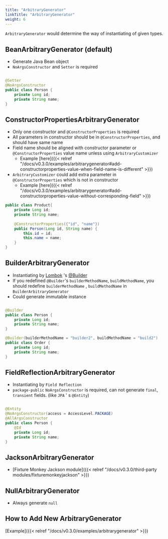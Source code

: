 ```yaml
---
title: "ArbitraryGenerator"
linkTitle: "ArbitraryGenerator"
weight: 6
---
```

`ArbitraryGenerator` would determine the way of instantiating of given types.

## BeanArbitraryGenerator (default)

- Generate Java Bean object
- `NoArgsConstructor` and `Setter` is required

```java

@Setter
@NoArgsConstructor
public class Person {
	private Long id;
	private String name;
}
```

## ConstructorPropertiesArbitraryGenerator
- Only one constructor and `@ConstructorProperties` is required
- All parameters in constructor should be in `@ConstructorProperties`, and should have same name
- Field name should be aligned with constructor parameter or `@ConstructorProperties` value name unless using `ArbitraryCustomizer`
  - Example [here]({{< relref "/docs/v0.3.0/examples/arbitrarygenerator#add-constructorproperties-value-when-field-name-is-different" >}})
- `ArbitraryCustomizer` could add extra parameter in `@ConstructorProperties` which is not in constructor
  - Example [here]({{< relref "/docs/v0.3.0/examples/arbitrarygenerator#add-constructorproperties-value-without-corresponding-field" >}})

```java
public class Product{ 
    private Long id;
    private String name;
    
    @ConstructorProperties({"id", "name"}) 
    public Person(Long id, String name) { 
        this.id = id;
        this.name = name; 
    }
}
```

## BuilderArbitraryGenerator

- Instantiating by [Lombok](https://projectlombok.org/) 's [@Builder](https://projectlombok.org/features/Builder)
- If you redefined `@Builder`'s `builderMethodName`, `buildMethodName`, you should redefine `builderMethodName`
  , `buildMethodName` in `BuilderArbitraryGenerator`
- Could generate immutable instance

```java

@Builder
public class Person {
	private Long id;
	private String name;
}

@Builder(builderMethodName = "builder2", buildMethodName = "build2")
public class Order {
	private Long id;
	private String name;
}
```

## FieldReflectionArbitraryGenerator

- Instantiating by `Field Reflection`
- `package-public` `NoArgsConstructor` is required, can not generate `final`, `transient` fields. (like `JPA` '
  s `@Entity`)

```java

@Entity
@NoArgsConstructor(access = AccessLevel.PACKAGE)
@AllArgsConstructor
public class Person {
	@Id
	private Long id;
	private String name;
}
```

## JacksonArbitraryGenerator
- [Fixture Monkey Jackson module]({{< relref "/docs/v0.3.0/third-party modules/fixturemonkeyjackson" >}})

## NullArbitraryGenerator
- Always generate `null`

## How to Add New ArbitraryGenerator

[Example]({{< relref "/docs/v0.3.0/examples/arbitrarygenerator" >}})
